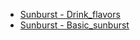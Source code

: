 - [Sunburst - Drink_flavors](Sunburst/drink_flavors.md 'include :type=code')
- [Sunburst - Basic_sunburst](Sunburst/basic_sunburst.md 'include :type=code')
